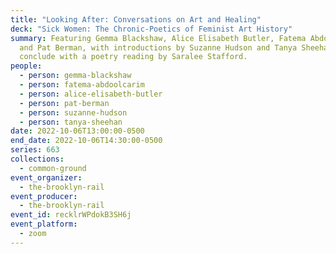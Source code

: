 ```yaml
---
title: "Looking After: Conversations on Art and Healing"
deck: "Sick Women: The Chronic-Poetics of Feminist Art History"
summary: Featuring Gemma Blackshaw, Alice Elisabeth Butler, Fatema Abdoolcarim
  and Pat Berman, with introductions by Suzanne Hudson and Tanya Sheehan. We
  conclude with a poetry reading by Saralee Stafford.
people:
  - person: gemma-blackshaw
  - person: fatema-abdoolcarim
  - person: alice-elisabeth-butler
  - person: pat-berman
  - person: suzanne-hudson
  - person: tanya-sheehan
date: 2022-10-06T13:00:00-0500
end_date: 2022-10-06T14:30:00-0500
series: 663
collections:
  - common-ground
event_organizer:
  - the-brooklyn-rail
event_producer:
  - the-brooklyn-rail
event_id: recklrWPdokB3SH6j
event_platform:
  - zoom
---
```

